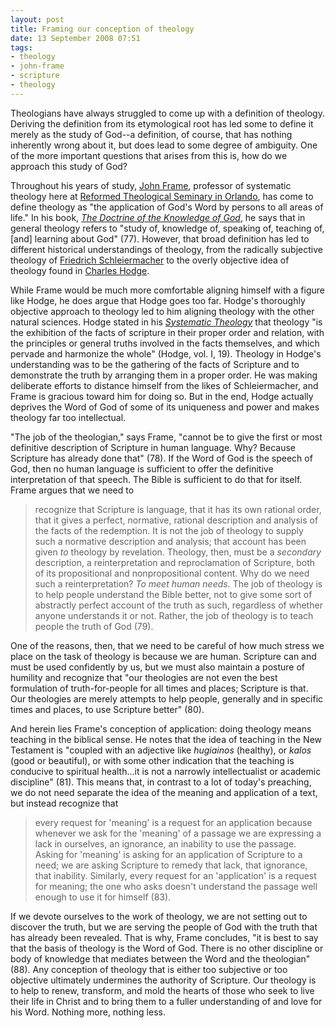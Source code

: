 ```yaml
---
layout: post
title: Framing our conception of theology
date: 13 September 2008 07:51
tags:
- theology
- john-frame
- scripture
- theology
---
```

<p>Theologians have always struggled to come up with a definition of theology.  Deriving the definition from its etymological root has led some to define it merely as the study of God--a definition, of course, that has nothing inherently wrong about it, but does lead to some degree of ambiguity.  One of the more important questions that arises from this is, how do we approach this study of God?</p>
<p>Throughout his years of study, <a href="http://www.rts.edu/faculty/StaffDetails.aspx?id=502">John Frame</a>, professor of systematic theology here at <a href="http://www.rts.edu/site/about/campuses/orlando/index.aspx">Reformed Theological Seminary in Orlando</a>, has come to define theology as "the application of God's Word by persons to all areas of life."  In his book, <a href="http://www.amazon.com/Doctrine-Knowledge-God-Theology-Lordship/dp/0875522629/ref=pd_bbs_sr_1?ie=UTF8&amp;s=books&amp;qid=1221328078&amp;sr=8-1"><span style="font-style: italic;">The Doctrine of the Knowledge of God</span></a>, he says that in general theology refers to "study of, knowledge of, speaking of, teaching of, [and] learning about God" (77).  However, that broad definition has led to different historical understandings of theology, from the radically subjective theology of <a href="http://en.wikipedia.org/wiki/Schleiermacher">Friedrich Schleiermacher</a> to the overly objective idea of theology found in <a href="http://en.wikipedia.org/wiki/Charles_Hodge">Charles Hodge</a>.</p>
<p>While Frame would be much more comfortable aligning himself with a figure like Hodge, he does argue that Hodge goes too far.  Hodge's thoroughly objective approach to theology led to him aligning theology with the other natural sciences.  Hodge stated in his <a href="http://www.amazon.com/Systematic-Theology-3-Charles-Hodge/dp/1565634594/ref=pd_bbs_sr_1?ie=UTF8&amp;s=books&amp;qid=1221328110&amp;sr=8-1"><span style="font-style: italic;">Systematic Theology</span></a> that theology "is the exhibition of the facts of scripture in their proper order and relation, with the principles or general truths involved in the facts themselves, and which pervade and harmonize the whole" (Hodge, vol. I, 19).  Theology in Hodge's understanding was to be the gathering of the facts of Scripture and to demonstrate the truth by arranging them in a proper order.  He was making deliberate efforts to distance himself from the likes of Schleiermacher, and Frame is gracious toward him for doing so.  But in the end, Hodge actually deprives the Word of God of some of its uniqueness and power and makes theology far too intellectual.</p>
<p>"The job of the theologian," says Frame, "cannot be to give the first or most definitive description of Scripture in human language.  Why?  Because Scripture has already done that" (78).  If the Word of God is the speech of God, then no human language is sufficient to offer the definitive interpretation of that speech.  The Bible is sufficient to do that for itself.  Frame argues that we need to</p>

<blockquote>
recognize that Scripture is language, that it has its own rational order, that it gives a perfect, normative, rational description and analysis of the facts of the redemption.  It is not the job of theology to supply such a normative description and analysis; that account has been given <em>to</em> theology by revelation.  Theology, then, must be a <em>secondary</em> description, a reinterpretation and reproclamation of Scripture, both of its propositional and nonpropositional content.  Why do we need such a reinterpretation? <em>To meet human needs.</em> The job of theology is to help people understand the Bible better, not to give some sort of abstractly perfect account of the truth as such, regardless of whether anyone understands it or not.  Rather, the job of theology is to teach people the truth of God (79).
</blockquote>

<p>One of the reasons, then, that we need to be careful of how much stress we place on the task of theology is because we are human.  Scripture can and must be used confidently by us, but we must also maintain a posture of humility and recognize that "our theologies are not even the best formulation of truth-for-people for all times and places; Scripture is that.  Our theologies are merely attempts to help people, generally and in specific times and places, to use Scripture better" (80).</p>
<p>And herein lies Frame's conception of application: doing theology means teaching in the biblical sense.  He notes that the idea of teaching in the New Testament is "coupled with an adjective like <span style="font-style: italic;">hugiainos </span>(healthy), or <span style="font-style: italic;">kalos </span>(good or beautiful), or with some other indication that the teaching is conducive to spiritual health...it is not a narrowly intellectualist or academic discipline" (81).  This means that, in contrast to a lot of today's preaching, we do not need separate the idea of the meaning and application of a text, but instead recognize that</p>

<blockquote>
every request for 'meaning' is a request for an application because whenever we ask for the 'meaning' of a passage we are expressing a lack in ourselves, an ignorance, an inability to use the passage.  Asking for 'meaning' is asking for an application of Scripture to a need; we are asking Scripture to remedy that lack, that ignorance, that inability.  Similarly, every request for an 'application' is a request for meaning; the one who asks doesn't understand the passage well enough to use it for himself (83).
</blockquote>

If we devote ourselves to the work of theology, we are not setting out to discover the truth, but we are serving the people of God with the truth that has already been revealed.  That is why, Frame concludes, "it is best to say that the basis of theology is the Word of God.  There is no other discipline or body of knowledge that mediates between the Word and the theologian" (88).  Any conception of theology that is either too subjective or too objective ultimately undermines the authority of Scripture.  Our theology is to help to renew, transform, and mold the hearts of those who seek to live their life in Christ and to bring them to a fuller understanding of and love for his Word.  Nothing more, nothing less.
